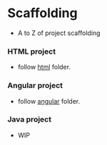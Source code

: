 # Scaffolding
- A to Z of project scaffolding

### HTML project
- follow [html](https://github.com/pradeep1991singh/scaffolding/tree/master/html) folder.

### Angular project
- follow [angular](https://github.com/pradeep1991singh/scaffolding/tree/master/angular) folder.

### Java project
- WIP